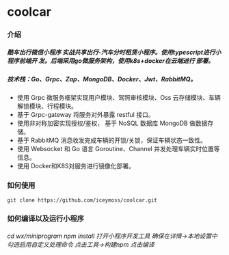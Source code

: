 # coolcar
### 介绍

##### 酷车出行微信小程序 实战共享出行-汽车分时租赁小程序。使用typescript进行小程序前端开 发。后端采用go微服务架构，使用k8s+docker在云端进行 部署。
##### 技术栈：Go、Grpc、Zap、MongoDB、Docker、Jwt、RabbitMQ。
* 使用 Grpc  微服务框架实现用户模块、驾照审核模块、Oss  云存储模块、车辆解锁模块、行程模块。
* 基于 Grpc-gateway  将服务对外暴露 restful  接口。
* 使用非对称加密实现授权/鉴权， 基于 NoSQL  数据库 MongoDB  做数据存储。
* 基于 RabbitMQ  消息收发完成车辆的开锁/关锁，保证车辆状态一致性。
* 使用 Websocket  和 Go  语言 Goroutine、Channel  并发处理车辆实时位置等信息。
* 使用 Docker和K8S对服务进行镜像化部署。

### 如何使用
```git clone https://github.com/iceymoss/coolcar.git```

### 如何编译以及运行小程序
###### cd wx/miniprogram npm install 打开小程序开发工具 确保在详情->本地设置中勾选启用自定义处理命令 点击工具->构建npm 点击编译
